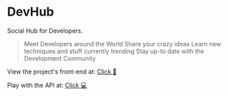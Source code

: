 # DevHub
Social Hub for Developers.
> Meet Developers around the World
> Share your crazy ideas
> Learn new techniques and stuff currently trending
> Stay up-to date with the Development Community

View the project's front-end at:
[Click 🌟](https://60bb9ab2d7c460000799ffa9--distracted-sinoussi-8e54ab.netlify.app)

Play with the API at:
[Click 💻](https://dev2-ash.herokuapp.com/)
